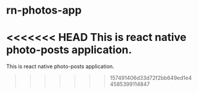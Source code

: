 # rn-photos-app
<<<<<<< HEAD
This is react native photo-posts application.
=======
This is react native photo-posts application. 
>>>>>>> 157491406d33d72f2bb649ed1e44585399114847
